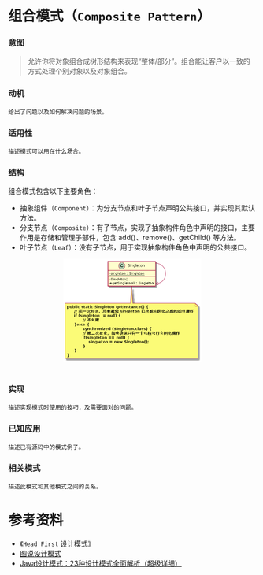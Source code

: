 组合模式（`Composite Pattern`）
====================
### **意图**
> 允许你将对象组合成树形结构来表现“整体/部分”。组合能让客户以一致的方式处理个别对象以及对象组合。

### **动机**
 
    给出了问题以及如何解决问题的场景。
### **适用性**
    描述模式可以用在什么场合。

### **结构**
组合模式包含以下主要角色：
- 抽象组件（``Component``）：为分支节点和叶子节点声明公共接口，并实现其默认方法。
- 分支节点（``Composite``）：有子节点，实现了抽象构件角色中声明的接口，主要作用是存储和管理子部件，包含 add()、remove()、getChild() 等方法。
- 叶子节点（``Leaf``）：没有子节点，用于实现抽象构件角色中声明的公共接口。

<div align="center"> <img src="images/11.singleton.png" width="280px"> </div><br>

### **实现**

    描述实现模式时使用的技巧，及需要面对的问题。
### **已知应用**

    描述已有源码中的模式例子。
### **相关模式**
    描述此模式和其他模式之间的关系。


# 参考资料
- 《`Head First` 设计模式》
- [图说设计模式](https://design-patterns.readthedocs.io/zh_CN/latest/index.html)
- [Java设计模式：23种设计模式全面解析（超级详细）](http://c.biancheng.net/design_pattern/)
